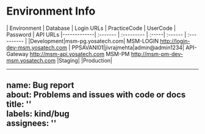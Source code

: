 # Environment Info

| Environment | Database | Login URLs | PracticeCode | UserCode | Password | API URLs
|-------------| :------- | :--------- | :-----| :------ | :---------- |
|Development|msm-pg.yosatech.com| MSM-LOGIN http://login-dev-msm.yosatech.com | PPSAVANI01|jivrajmehta|admin@admin1234| API-Gateway http://msm-api.yosatech.com MSM-PM  http://msm-pm-dev-msm.yosatech.com
|Staging|
|Production|

---
name: Bug report  
about: Problems and issues with code or docs  
title: ''  
labels: kind/bug  
assignees: ''  
---
